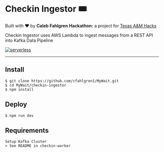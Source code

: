 # Checkin Ingestor 🎟️

Built with ❤️ by **Caleb Fahlgren**
**Hackathon:** a project for [Texas A&M Hacks](https://tamuhack2021.devpost.com/)

Checkin Ingestor uses AWS Lambda to ingest messages from a REST API into Kafka Data Pipeline

[![serverless](http://public.serverless.com/badges/v3.svg)](http://www.serverless.com)

---

## Install

    $ git clone https://github.com/cfahlgren1/MyWait.git
    $ cd MyWait/checkin-ingestor
    $ npm install

## Deploy

    $ npm run dev

## Requirements

    Setup Kafka Cluster
    > See README in checkin-worker
